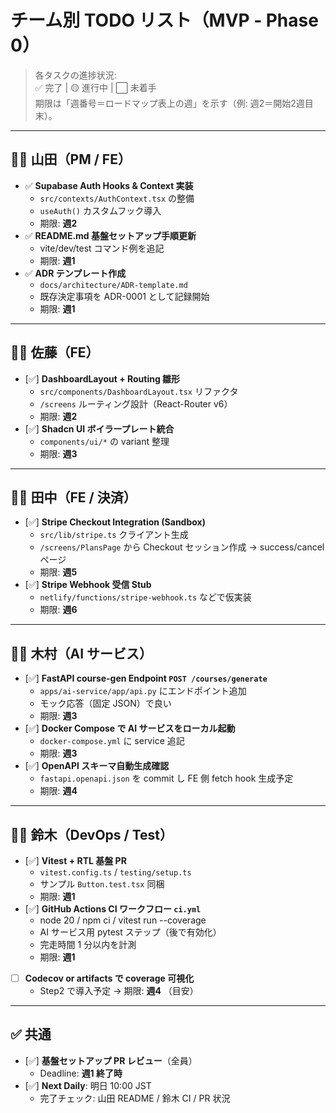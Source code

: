 # チーム別 TODO リスト（MVP ‑ Phase 0）

> 各タスクの進捗状況:  
> ✅ 完了 | 🟡 進行中 | ⬜ 未着手  
> 期限は「週番号＝ロードマップ表上の週」を示す（例: 週2＝開始2週目末）。

---

## 🧑‍💻 山田（PM / FE）

- ✅ **Supabase Auth Hooks & Context 実装**  
  - `src/contexts/AuthContext.tsx` の整備  
  - `useAuth()` カスタムフック導入  
  - 期限: **週2**
- ✅ **README.md 基盤セットアップ手順更新**  
  - vite/dev/test コマンド例を追記  
  - 期限: **週1**
- ✅ **ADR テンプレート作成**  
  - `docs/architecture/ADR-template.md`  
  - 既存決定事項を ADR-0001 として記録開始  
  - 期限: **週1**

---

## 🧑‍💻 佐藤（FE）

- [✅] **DashboardLayout + Routing 雛形**  
  - `src/components/DashboardLayout.tsx` リファクタ  
  - `/screens` ルーティング設計（React-Router v6）  
  - 期限: **週2**
- [✅] **Shadcn UI ボイラープレート統合**  
  - `components/ui/*` の variant 整理  
  - 期限: **週3**

---

## 🧑‍💻 田中（FE / 決済）

- [✅] **Stripe Checkout Integration (Sandbox)**  
  - `src/lib/stripe.ts` クライアント生成  
  - `/screens/PlansPage` から Checkout セッション作成 → success/cancel ページ  
  - 期限: **週5**
- [✅] **Stripe Webhook 受信 Stub**  
  - `netlify/functions/stripe-webhook.ts` などで仮実装  
  - 期限: **週6**

---

## 🧑‍💻 木村（AI サービス）

- [✅] **FastAPI course-gen Endpoint `POST /courses/generate`**  
  - `apps/ai-service/app/api.py` にエンドポイント追加  
  - モック応答（固定 JSON）で良い  
  - 期限: **週3**
- [✅] **Docker Compose で AI サービスをローカル起動**  
  - `docker-compose.yml` に service 追記  
  - 期限: **週3**
- [✅] **OpenAPI スキーマ自動生成確認**  
  - `fastapi.openapi.json` を commit し FE 側 fetch hook 生成予定  
  - 期限: **週4**

---

## 🧑‍💻 鈴木（DevOps / Test）

- [✅] **Vitest + RTL 基盤 PR**  
  - `vitest.config.ts` / `testing/setup.ts`  
  - サンプル `Button.test.tsx` 同梱  
  - 期限: **週1**
- [✅] **GitHub Actions CI ワークフロー `ci.yml`**  
  - node 20 / npm ci / vitest run --coverage  
  - AI サービス用 pytest ステップ（後で有効化）  
  - 完走時間 1 分以内を計測  
  - 期限: **週1**
- [ ] **Codecov or artifacts で coverage 可視化**  
  - Step2 で導入予定 → 期限: **週4** （目安）

---

## ✅ 共通

- [✅] **基盤セットアップ PR レビュー**（全員）  
  - Deadline: **週1 終了時**  
- [✅] **Next Daily**: 明日 10:00 JST  
  - 完了チェック: 山田 README / 鈴木 CI / PR 状況  